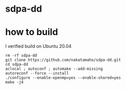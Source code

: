 # sdpa-dd
# how to build
I verified build on Ubuntu 20.04
```
rm -rf sdpa-dd
git clone https://github.com/nakatamaho/sdpa-dd.git
cd sdpa-dd
aclocal ; autoconf ; automake --add-missing
autoreconf --force --install
./configure --enable-openmp=yes --enable-shared=yes
make -j4
```
